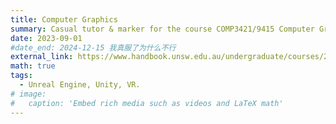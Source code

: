```yaml
---
title: Computer Graphics
summary: Casual tutor & marker for the course COMP3421/9415 Computer Graphics at UNSW. Conducting lab and consultation sessions within the course.
date: 2023-09-01
#date_end: 2024-12-15 我真服了为什么不行
external_link: https://www.handbook.unsw.edu.au/undergraduate/courses/2023/comp3421
math: true
tags:
  - Unreal Engine, Unity, VR. 
# image:
#   caption: 'Embed rich media such as videos and LaTeX math'
---
```

